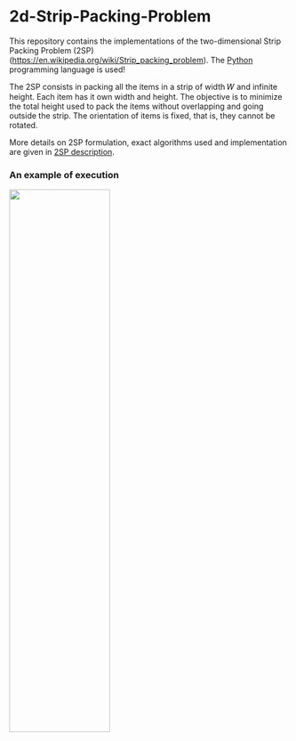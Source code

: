 # 2d-Strip-Packing-Problem

This repository contains the implementations of the two-dimensional Strip Packing Problem (2SP) (https://en.wikipedia.org/wiki/Strip_packing_problem). The [Python](https://www.python.org/) programming language is used!

The 2SP consists in packing all the items in a strip of width 𝑊 and infinite height. Each item has it own width and height. The objective is to minimize the total height used to pack the items without overlapping and going outside the strip. The orientation of items is fixed, that is, they cannot be rotated.

More details on 2SP formulation, exact algorithms used and implementation are given in [2SP description](https://github.com/radubuzatu/2d-Strip-Packing/blob/main/2SP%20description.pdf).

<h3>An example of execution </h3>

<img align="center" width="60%" height="50%" src="https://github.com/radubuzatu/2d-Strip-Packing/blob/main/2SP%20example.png">
